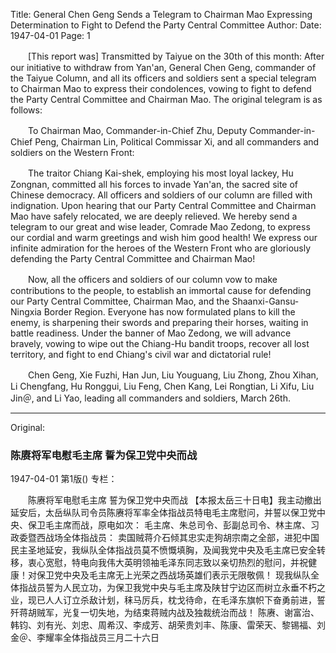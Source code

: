 Title: General Chen Geng Sends a Telegram to Chairman Mao Expressing Determination to Fight to Defend the Party Central Committee
Author:
Date: 1947-04-01
Page: 1

　　[This report was] Transmitted by Taiyue on the 30th of this month: After our initiative to withdraw from Yan'an, General Chen Geng, commander of the Taiyue Column, and all its officers and soldiers sent a special telegram to Chairman Mao to express their condolences, vowing to fight to defend the Party Central Committee and Chairman Mao. The original telegram is as follows:

　　To Chairman Mao, Commander-in-Chief Zhu, Deputy Commander-in-Chief Peng, Chairman Lin, Political Commissar Xi, and all commanders and soldiers on the Western Front:

　　The traitor Chiang Kai-shek, employing his most loyal lackey, Hu Zongnan, committed all his forces to invade Yan'an, the sacred site of Chinese democracy. All officers and soldiers of our column are filled with indignation. Upon hearing that our Party Central Committee and Chairman Mao have safely relocated, we are deeply relieved. We hereby send a telegram to our great and wise leader, Comrade Mao Zedong, to express our cordial and warm greetings and wish him good health! We express our infinite admiration for the heroes of the Western Front who are gloriously defending the Party Central Committee and Chairman Mao!

　　Now, all the officers and soldiers of our column vow to make contributions to the people, to establish an immortal cause for defending our Party Central Committee, Chairman Mao, and the Shaanxi-Gansu-Ningxia Border Region. Everyone has now formulated plans to kill the enemy, is sharpening their swords and preparing their horses, waiting in battle readiness. Under the banner of Mao Zedong, we will advance bravely, vowing to wipe out the Chiang-Hu bandit troops, recover all lost territory, and fight to end Chiang's civil war and dictatorial rule!

　　Chen Geng, Xie Fuzhi, Han Jun, Liu Youguang, Liu Zhong, Zhou Xihan, Li Chengfang, Hu Ronggui, Liu Feng, Chen Kang, Lei Rongtian, Li Xifu, Liu Jin＠, and Li Yao, leading all commanders and soldiers, March 26th.



<hr /> 

Original: 


### 陈赓将军电慰毛主席  誓为保卫党中央而战

1947-04-01
第1版()
专栏：

　　陈赓将军电慰毛主席
    誓为保卫党中央而战
    【本报太岳三十日电】我主动撤出延安后，太岳纵队司令员陈赓将军率全体指战员特电毛主席慰问，并誓以保卫党中央、保卫毛主席而战，原电如次：
    毛主席、朱总司令、彭副总司令、林主席、习政委暨西战场全体指战员：
    卖国贼蒋介石倾其忠实走狗胡宗南之全部，进犯中国民主圣地延安，我纵队全体指战员莫不愤慨填胸，及闻我党中央及毛主席已安全转移，衷心宽慰，特电向我伟大英明领袖毛泽东同志致以亲切热烈的慰问，并祝健康！对保卫党中央及毛主席无上光荣之西战场英雄们表示无限敬佩！
    现我纵队全体指战员誓为人民立功，为保卫我党中央与毛主席及陕甘宁边区而树立永垂不朽之业，现已人人订立杀敌计划，秣马厉兵，枕戈待命，在毛泽东旗帜下奋勇前进，誓歼蒋胡贼军，光复一切失地，为结束蒋贼内战及独裁统治而战！
    陈赓、谢富治、韩钧、刘有光、刘忠、周希汉、李成芳、胡荣贵刘丰、陈康、雷荣天、黎锡福、刘金＠、李耀率全体指战员三月二十六日

